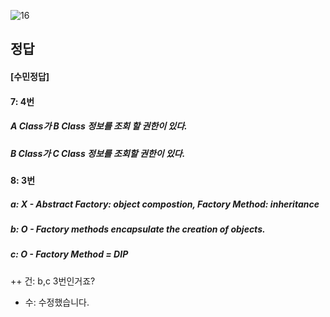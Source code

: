 ![16](https://user-images.githubusercontent.com/69576676/132936254-51992a78-9da6-4018-8d5d-eda0dea8005f.JPG)

정답
-----
#### [수민정답]
#### 7: 4번  
##### A Class가 B Class 정보를 조회 할 권한이 있다. 
##### B Class가 C Class 정보를 조회할 권한이 있다.
#### 8: 3번 
##### a: X - Abstract Factory: object compostion, Factory Method: inheritance
##### b: O - Factory methods encapsulate the creation of objects.
##### c: O - Factory Method = DIP
++ 건: b,c 3번인거죠? 
+ 수: 수정했습니다.
